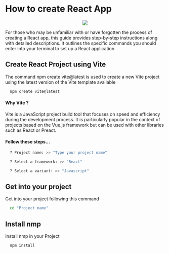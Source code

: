 
# How to create React App

<p align="center">
  <a href="https://skillicons.dev">
    <img src="https://skillicons.dev/icons?i=react,vite" />
  </a>
</p>
For those who may be unfamiliar with or have forgotten the process of creating a React app, this guide provides step-by-step instructions along with detailed descriptions. It outlines the specific commands you should enter into your terminal to set up a React application

## Create React Project using Vite
The command npm create vite@latest is used to create a new Vite project using the latest version of the Vite template available
```bash
  npm create vite@latest
```
#### Why Vite ?
Vite is a JavaScript project build tool that focuses on speed and efficiency during the development process. It is particularly popular in the context of projects based on the Vue.js framework but can be used with other libraries such as React or Preact.

#### Follow these steps...
```bash
  ? Project name: >> "Type your project name"
```
```bash
  ? Select a framework: >> "React"
```
```bash
  ? Select a variant: >> "Javascript"
```
## Get into your project
Get into your project following this command
```bash
  cd "Project name"
```
## Install nmp 
Install nmp in your Project
```bash
  npm install
```
